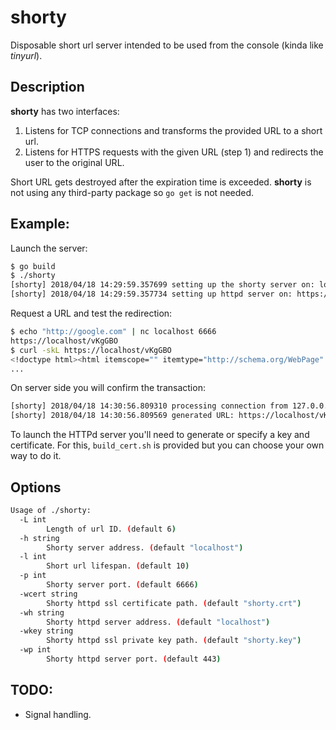 # shorty
Disposable short url server intended to be used from the console (kinda like _tinyurl_).
## Description
**shorty** has two interfaces:
 1) Listens for TCP connections and transforms the provided URL to a short url.
 2) Listens for HTTPS requests with the given URL (step 1) and redirects the user to the original URL.

Short URL gets destroyed after the expiration time is exceeded.
**shorty** is not using any third-party package so `go get` is not needed.
## Example:

Launch the server:
```bash
$ go build
$ ./shorty
[shorty] 2018/04/18 14:29:59.357699 setting up the shorty server on: localhost:6666
[shorty] 2018/04/18 14:29:59.357734 setting up httpd server on: https://localhost:443
```
Request a URL and test the redirection:
```bash
$ echo "http://google.com" | nc localhost 6666 
https://localhost/vKgGBO
$ curl -skL https://localhost/vKgGBO
<!doctype html><html itemscope="" itemtype="http://schema.org/WebPage" lang="es-419"><head><meta content="text/html; charset=UTF-8" http-equiv="Content-Type"><meta content="/images/branding/googleg/1x/googleg_standard_color_128dp.png" itemprop="image"><title>Google</title>...
...
```
On server side you will confirm the transaction:
```bash
[shorty] 2018/04/18 14:30:56.809310 processing connection from 127.0.0.1:49846
[shorty] 2018/04/18 14:30:56.809569 generated URL: https://localhost/vKgGBO
```
To launch the HTTPd server you'll need to generate or specify a key and certificate. For this, `build_cert.sh` is provided but you can choose your own way to do it.
## Options
```bash
Usage of ./shorty:
  -L int
    	Length of url ID. (default 6)
  -h string
    	Shorty server address. (default "localhost")
  -l int
    	Short url lifespan. (default 10)
  -p int
    	Shorty server port. (default 6666)
  -wcert string
    	Shorty httpd ssl certificate path. (default "shorty.crt")
  -wh string
    	Shorty httpd server address. (default "localhost")
  -wkey string
    	Shorty httpd ssl private key path. (default "shorty.key")
  -wp int
    	Shorty httpd server port. (default 443)
```

## TODO:
 * Signal handling.
